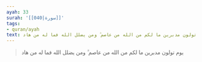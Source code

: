```yaml
---
ayah: 33
surah: '[[040|سورة]]'
tags:
- quran/ayah
text: يوم تولون مدبرين ما لكم من الله من عاصم ۗ ومن يضلل الله فما له من هاد
---
```

> يوم تولون مدبرين ما لكم من الله من عاصم ۗ ومن يضلل الله فما له من هاد
